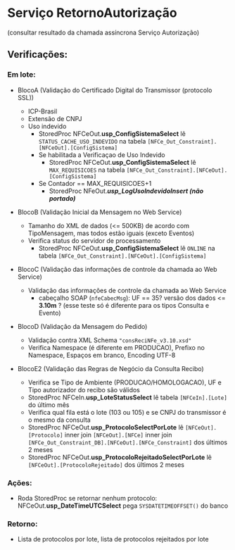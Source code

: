 # Serviço RetornoAutorização
(consultar resultado da chamada assíncrona Serviço Autorização)
 
## Verificações:
 
### Em lote:
 * BlocoA (Validação do Certificado Digital do Transmissor (protocolo SSL))
   * ICP-Brasil
   * Extensão de CNPJ
   * Uso indevido
     * StoredProc NFCeOut.**usp_ConfigSistemaSelect** lê `STATUS_CACHE_USO_INDEVIDO` na tabela `[NFCe_Out_Constraint].[NFCeOut].[ConfigSistema]`
     * Se habilitada a Verificaçao de Uso Indevido
       * StoredProc NFCeOut.**usp_ConfigSistemaSelect** lê `MAX_REQUISICOES` na tabela `[NFCe_Out_Constraint].[NFCeOut].[ConfigSistema]`
     * Se Contador == MAX_REQUISICOES+1
       * StoredProc NFeOut.**_usp_LogUsoIndevidoInsert (não portado)_**

 * BlocoB (Validação Inicial da Mensagem no Web Service)
   * Tamanho do XML de dados (<= 500KB) de acordo com TipoMensagem, mas todos estão iguais (exceto Eventos)
   * Verifica status do servidor de processamento
     * StoredProc NFCeOut.**usp_ConfigSistemaSelect** lê `ONLINE` na tabela `[NFCe_Out_Constraint].[NFCeOut].[ConfigSistema]`

 * BlocoC (Validação das informações de controle da chamada ao Web Service)
   * Validação das informações de controle da chamada ao Web Service
     * cabeçalho SOAP (`nfeCabecMsg`): UF == 35? versão dos dados <= **3.10m** ? (esse teste só é diferente para os tipos Consulta e Evento)

 * BlocoD (Validação da Mensagem do Pedido)
   * Validação contra XML Schema `"consReciNFe_v3.10.xsd"`
   * Verifica Namespace (é diferente em PRODUCAO), Prefixo no Namespace, Espaços em branco, Encoding UTF-8

 * BlocoE2 (Validação das Regras de Negócio da Consulta Recibo)
   * Verifica se Tipo de Ambiente (PRODUCAO/HOMOLOGACAO), UF e Tipo autorizador do recibo são válidos
   * StoredProc NFCeIn.**usp_LoteStatusSelect** lê tabela `[NFCeIn].[Lote]` do último mês
   * Verifica qual fila está o lote (103 ou 105) e se CNPJ do transmissor é o mesmo da consulta
   * StoredProc NFCeOut.**usp_ProtocoloSelectPorLote** lê `[NFCeOut].[Protocolo]` inner join `[NFCeOut].[NFCe]` inner join `[NFCe_Out_Constraint_DB].[NFCeOut].[NFCe_Constraint]` dos últimos 2 meses
   * StoredProc NFCeOut.**usp_ProtocoloRejeitadoSelectPorLote**  lê `[NFCeOut].[ProtocoloRejeitado]` dos últimos 2 meses

### Ações:

 * Roda StoredProc se retornar nenhum protocolo: NFCeOut.**usp_DateTimeUTCSelect** pega `SYSDATETIMEOFFSET()` do banco

### Retorno:

 * Lista de protocolos por lote, lista de protocolos rejeitados por lote